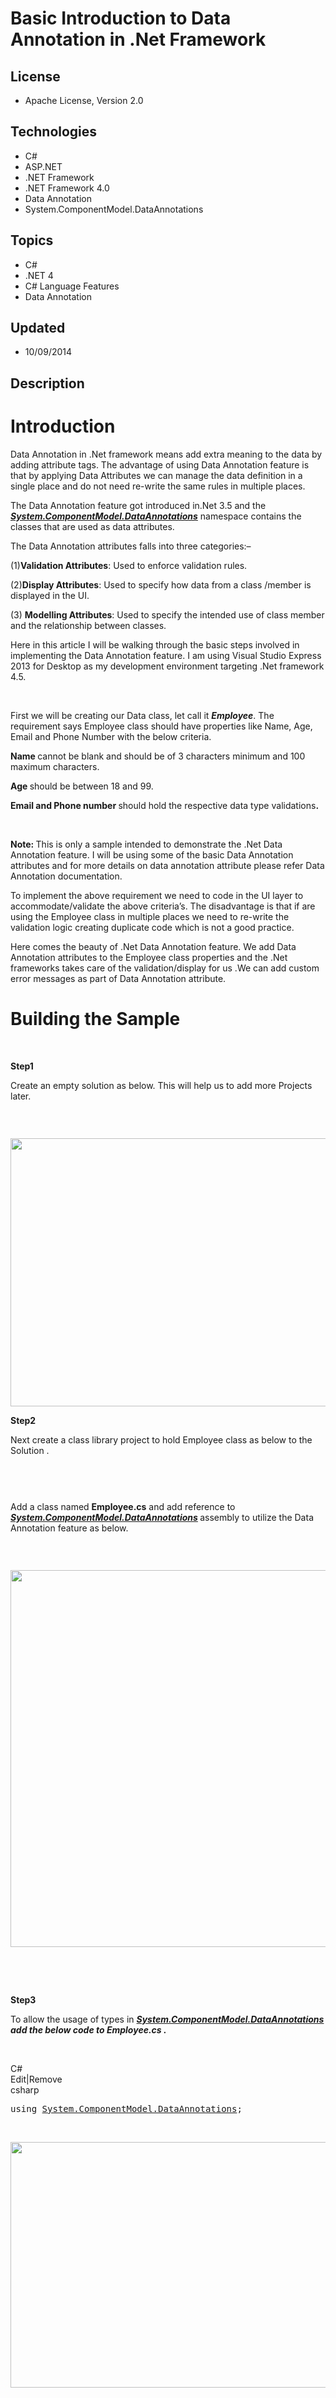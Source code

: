 # Basic Introduction to Data Annotation in .Net Framework
## License
- Apache License, Version 2.0
## Technologies
- C#
- ASP.NET
- .NET Framework
- .NET Framework 4.0
- Data Annotation
- System.ComponentModel.DataAnnotations
## Topics
- C#
- .NET 4
- C# Language Features
- Data Annotation
## Updated
- 10/09/2014
## Description

<h1>Introduction</h1>
<p>Data Annotation in .Net framework means add extra meaning to the data by adding attribute tags. The advantage of using Data Annotation feature is that by applying Data Attributes we can manage the data definition in a single place and do not need re-write
 the same rules in multiple places.</p>
<p>The Data Annotation feature got introduced in.Net 3.5 and the <strong><em><a class="libraryLink" href="https://msdn.microsoft.com/en-US/library/System.ComponentModel.DataAnnotations.aspx" target="_blank" title="Auto generated link to System.ComponentModel.DataAnnotations">System.ComponentModel.DataAnnotations</a></em></strong> namespace contains the classes that are used as data attributes.</p>
<p>The Data Annotation attributes falls into three categories:&ndash;</p>
<p>(1)<strong>Validation Attributes</strong>: Used to enforce validation rules.</p>
<p>(2)<strong>Display Attributes</strong>: Used to specify how data from a class /member is displayed in the UI.</p>
<p>(3) <strong>Modelling Attributes</strong>: Used to specify the intended use of class member and the relationship between classes.</p>
<p>Here in this article I will be walking through the basic steps involved in implementing the Data Annotation feature. I am using Visual Studio Express 2013 for Desktop as my development environment targeting .Net framework 4.5.</p>
<p>&nbsp;</p>
<p>First we will be creating our Data class, let call it <strong><em>Employee</em></strong>. The requirement says Employee class should have properties like Name, Age, Email and Phone Number with the below criteria.</p>
<div>
<p><strong>Name </strong>cannot be blank and should be of 3 characters minimum and 100 maximum characters.</p>
<p><strong>Age </strong>should be between 18 and 99.</p>
<p><strong>Email and Phone number </strong>should hold the respective data type validations<strong>.</strong></p>
</div>
<p><strong>&nbsp;</strong></p>
<p><strong>Note: </strong>This is only a sample intended to demonstrate the .Net Data Annotation feature. I will be using some of the basic Data Annotation attributes and for more details on data annotation attribute please refer Data Annotation documentation.</p>
<p>To implement the above requirement we need to code in the UI layer to accommodate/validate the above criteria&rsquo;s. The disadvantage is that if are using the Employee class in multiple places we need to re-write the validation logic creating duplicate
 code which is not a good practice.</p>
<p>Here comes the beauty of .Net Data Annotation feature. We add Data Annotation attributes to the Employee class properties and the .Net frameworks takes care of the validation/display for us .We can add custom error messages as part of Data Annotation attribute.</p>
<h1><span>Building the Sample</span></h1>
<p><span><br>
</span></p>
<p><strong>Step1</strong></p>
<p>Create an empty solution as below. This will help us to add more Projects later.</p>
<p>&nbsp;</p>
<p><img alt=""></p>
<p><img id="126691" src="https://i1.code.msdn.s-msft.com/basic-introduction-to-data-244734a4/image/file/126691/1/1.png" alt="" width="704" height="429"></p>
<p><strong>Step2</strong></p>
<p>Next create a class library project to hold Employee class as below to the Solution .</p>
<p><img id="126692" src="https://i1.code.msdn.s-msft.com/basic-introduction-to-data-244734a4/image/file/126692/1/2.png" alt=""></p>
<p><img alt=""></p>
<p>&nbsp;</p>
<p>Add a class named <strong>Employee.cs</strong> and add reference to <strong><em><a class="libraryLink" href="https://msdn.microsoft.com/en-US/library/System.ComponentModel.DataAnnotations.aspx" target="_blank" title="Auto generated link to System.ComponentModel.DataAnnotations">System.ComponentModel.DataAnnotations</a>
</em></strong>assembly to utilize the Data Annotation feature as below.</p>
<p>&nbsp;</p>
<p><img alt=""></p>
<p><img id="126693" src="https://i1.code.msdn.s-msft.com/basic-introduction-to-data-244734a4/image/file/126693/1/3.png" alt="" width="1344" height="603"></p>
<p>&nbsp;</p>
<p>&nbsp;</p>
<p><strong>Step3</strong></p>
<p>To allow the usage of types in <strong><em><a class="libraryLink" href="https://msdn.microsoft.com/en-US/library/System.ComponentModel.DataAnnotations.aspx" target="_blank" title="Auto generated link to System.ComponentModel.DataAnnotations">System.ComponentModel.DataAnnotations</a> add the below code to Employee.cs .</em></strong></p>
<p>&nbsp;</p>
<div class="scriptcode">
<div class="pluginEditHolder" pluginCommand="mceScriptCode">
<div class="title"><span>C#</span></div>
<div class="pluginLinkHolder"><span class="pluginEditHolderLink">Edit</span>|<span class="pluginRemoveHolderLink">Remove</span></div>
<span class="hidden">csharp</span>

<div class="preview">
<pre class="csharp"><span class="cs__keyword">using</span>&nbsp;<a class="libraryLink" href="https://msdn.microsoft.com/en-US/library/System.ComponentModel.DataAnnotations.aspx" target="_blank" title="Auto generated link to System.ComponentModel.DataAnnotations">System.ComponentModel.DataAnnotations</a>;</pre>
</div>
</div>
</div>
<div class="endscriptcode">&nbsp;<img alt=""></div>
<p><img id="126694" src="https://i1.code.msdn.s-msft.com/basic-introduction-to-data-244734a4/image/file/126694/1/4.png" alt="" width="880" height="393"></p>
<p>&nbsp;</p>
<p><strong><em>&nbsp;</em></strong></p>
<div class="endscriptcode"><strong><em><br>
</em></strong></div>
<div class="endscriptcode"><strong><em><br>
</em></strong></div>
<div class="endscriptcode"><strong><em><br>
</em></strong></div>
<p>&nbsp;</p>
<p><strong>Step4</strong></p>
<p>Add the below properties to the Employee class with the respective Data Annotation attributes.</p>
<p>&nbsp;</p>
<p>&nbsp;</p>
<div class="scriptcode">
<div class="pluginEditHolder" pluginCommand="mceScriptCode">
<div class="title"><span>C#</span></div>
<div class="pluginLinkHolder"><span class="pluginEditHolderLink">Edit</span>|<span class="pluginRemoveHolderLink">Remove</span></div>
<span class="hidden">csharp</span>

<div class="preview">
<pre class="csharp"><span class="cs__keyword">public</span><span class="cs__keyword">class</span>&nbsp;Employee&nbsp;
&nbsp;&nbsp;&nbsp;&nbsp;{&nbsp;&nbsp;&nbsp;&nbsp;
&nbsp;&nbsp;&nbsp;&nbsp;&nbsp;&nbsp;&nbsp;&nbsp;[Required&nbsp;(ErrorMessage=<span class="cs__string">&quot;Employee&nbsp;{0}&nbsp;is&nbsp;required&quot;</span>)]&nbsp;
&nbsp;&nbsp;&nbsp;&nbsp;&nbsp;&nbsp;&nbsp;&nbsp;[StringLength&nbsp;(<span class="cs__number">100</span>,MinimumLength=<span class="cs__number">3</span>,ErrorMessage=<span class="cs__string">&quot;Name&nbsp;Should&nbsp;be&nbsp;minimum&nbsp;3&nbsp;characters&nbsp;and&nbsp;a&nbsp;maximum&nbsp;of&nbsp;100&nbsp;characters&quot;</span>)]&nbsp;
&nbsp;&nbsp;&nbsp;&nbsp;&nbsp;&nbsp;&nbsp;&nbsp;[DataType(DataType.Text)]&nbsp;
&nbsp;&nbsp;&nbsp;&nbsp;&nbsp;&nbsp;&nbsp;&nbsp;<span class="cs__keyword">public</span><span class="cs__keyword">string</span>&nbsp;Name&nbsp;{&nbsp;<span class="cs__keyword">get</span>;&nbsp;<span class="cs__keyword">set</span>;&nbsp;}&nbsp;
&nbsp;
&nbsp;&nbsp;&nbsp;&nbsp;&nbsp;&nbsp;&nbsp;&nbsp;[Range(<span class="cs__number">18</span>,<span class="cs__number">99</span>,&nbsp;ErrorMessage=<span class="cs__string">&quot;Age&nbsp;should&nbsp;be&nbsp;between&nbsp;18&nbsp;and&nbsp;99&quot;</span>)]&nbsp;
&nbsp;&nbsp;&nbsp;&nbsp;&nbsp;&nbsp;&nbsp;&nbsp;<span class="cs__keyword">public</span><span class="cs__keyword">int</span>&nbsp;Age&nbsp;{&nbsp;<span class="cs__keyword">get</span>;&nbsp;<span class="cs__keyword">set</span>;&nbsp;}&nbsp;
&nbsp;
&nbsp;&nbsp;&nbsp;&nbsp;&nbsp;&nbsp;&nbsp;&nbsp;[DataType(DataType.PhoneNumber)]&nbsp;
&nbsp;&nbsp;&nbsp;&nbsp;&nbsp;&nbsp;&nbsp;&nbsp;[Phone]&nbsp;
&nbsp;&nbsp;&nbsp;&nbsp;&nbsp;&nbsp;&nbsp;&nbsp;Public&nbsp;<span class="cs__keyword">string</span>&nbsp;PhoneNumber&nbsp;{&nbsp;<span class="cs__keyword">get</span>;&nbsp;<span class="cs__keyword">set</span>;&nbsp;}&nbsp;
&nbsp;
&nbsp;&nbsp;&nbsp;&nbsp;&nbsp;&nbsp;&nbsp;&nbsp;[DataType(DataType.EmailAddress)]&nbsp;
&nbsp;&nbsp;&nbsp;&nbsp;&nbsp;&nbsp;&nbsp;&nbsp;[EmailAddress]&nbsp;
&nbsp;&nbsp;&nbsp;&nbsp;&nbsp;&nbsp;&nbsp;&nbsp;Public&nbsp;<span class="cs__keyword">string</span>&nbsp;Email&nbsp;{&nbsp;<span class="cs__keyword">get</span>;&nbsp;<span class="cs__keyword">set</span>;&nbsp;}&nbsp;
&nbsp;&nbsp;&nbsp;&nbsp;&nbsp;&nbsp;
&nbsp;&nbsp;&nbsp;&nbsp;}&nbsp;
</pre>
</div>
</div>
</div>
<div class="endscriptcode"><img alt=""></div>
<div class="endscriptcode"></div>
<p><img id="126695" src="https://i1.code.msdn.s-msft.com/basic-introduction-to-data-244734a4/image/file/126695/1/5.png" alt="" width="981" height="537"></p>
<p><strong>Step5 </strong></p>
<p><strong>Testing the Employee class Data Validation using a Console Application.</strong></p>
<p>Create a new Console Application project and add reference to <strong><em>Employee</em></strong> class library and
<strong><em><a class="libraryLink" href="https://msdn.microsoft.com/en-US/library/System.ComponentModel.DataAnnotations.aspx" target="_blank" title="Auto generated link to System.ComponentModel.DataAnnotations">System.ComponentModel.DataAnnotations</a> </em></strong><em>assembly.</em></p>
<p>Our Solution explorer looks as below.</p>
<p>&nbsp;</p>
<p><img alt=""></p>
<p><img id="126696" src="https://i1.code.msdn.s-msft.com/basic-introduction-to-data-244734a4/image/file/126696/1/6.png" alt="" width="350" height="315"></p>
<p>&nbsp;</p>
<p><strong>Step6</strong></p>
<p>To allow the usage of types in <strong><em><a class="libraryLink" href="https://msdn.microsoft.com/en-US/library/System.ComponentModel.DataAnnotations.aspx" target="_blank" title="Auto generated link to System.ComponentModel.DataAnnotations">System.ComponentModel.DataAnnotations</a>
</em></strong>and <strong><em>Employee </em></strong>class add the below code to <strong>
<em>Program.cs.</em></strong></p>
<p>&nbsp;</p>
<p>&nbsp;</p>
<div class="scriptcode">
<div class="pluginEditHolder" pluginCommand="mceScriptCode">
<div class="title"><span>C#</span></div>
<div class="pluginLinkHolder"><span class="pluginEditHolderLink">Edit</span>|<span class="pluginRemoveHolderLink">Remove</span></div>
<span class="hidden">csharp</span>

<div class="preview">
<pre class="csharp"><span class="cs__keyword">using</span>&nbsp;Model.Employee;&nbsp;
<span class="cs__keyword">using</span>&nbsp;<a class="libraryLink" href="https://msdn.microsoft.com/en-US/library/System.ComponentModel.DataAnnotations.aspx" target="_blank" title="Auto generated link to System.ComponentModel.DataAnnotations">System.ComponentModel.DataAnnotations</a>;&nbsp;
&nbsp;
<span class="cs__keyword">namespace</span>&nbsp;TestEmployeeValidation&nbsp;
{&nbsp;
&nbsp;&nbsp;&nbsp;&nbsp;<span class="cs__keyword">class</span>&nbsp;Program&nbsp;
&nbsp;&nbsp;&nbsp;&nbsp;{&nbsp;
&nbsp;&nbsp;&nbsp;&nbsp;&nbsp;&nbsp;&nbsp;&nbsp;<span class="cs__keyword">static</span>&nbsp;<span class="cs__keyword">void</span>&nbsp;Main(<span class="cs__keyword">string</span>[]&nbsp;args)&nbsp;
&nbsp;&nbsp;&nbsp;&nbsp;&nbsp;&nbsp;&nbsp;&nbsp;{&nbsp;
&nbsp;&nbsp;&nbsp;&nbsp;&nbsp;&nbsp;&nbsp;&nbsp;&nbsp;&nbsp;&nbsp;&nbsp;Console.ForegroundColor&nbsp;=&nbsp;ConsoleColor.White;&nbsp;
&nbsp;&nbsp;&nbsp;&nbsp;&nbsp;&nbsp;&nbsp;&nbsp;&nbsp;&nbsp;&nbsp;&nbsp;Console.WriteLine(<span class="cs__string">&quot;Employee&nbsp;class&nbsp;Validation&quot;</span>);&nbsp;
&nbsp;&nbsp;&nbsp;&nbsp;&nbsp;&nbsp;&nbsp;&nbsp;&nbsp;&nbsp;&nbsp;&nbsp;Console.WriteLine(<span class="cs__string">&quot;---------------------------\n&quot;</span>);&nbsp;
&nbsp;
&nbsp;&nbsp;&nbsp;&nbsp;&nbsp;&nbsp;&nbsp;&nbsp;&nbsp;&nbsp;&nbsp;&nbsp;Employee&nbsp;objEmployee&nbsp;=&nbsp;<span class="cs__keyword">new</span>&nbsp;Employee&nbsp;();&nbsp;
&nbsp;&nbsp;&nbsp;&nbsp;&nbsp;&nbsp;&nbsp;&nbsp;&nbsp;&nbsp;&nbsp;&nbsp;objEmployee.Name&nbsp;=&nbsp;<span class="cs__string">&quot;sa&quot;</span>;&nbsp;
&nbsp;&nbsp;&nbsp;&nbsp;&nbsp;&nbsp;&nbsp;&nbsp;&nbsp;&nbsp;&nbsp;&nbsp;objEmployee.Age&nbsp;=&nbsp;<span class="cs__number">12</span>;&nbsp;
&nbsp;&nbsp;&nbsp;&nbsp;&nbsp;&nbsp;&nbsp;&nbsp;&nbsp;&nbsp;&nbsp;&nbsp;objEmployee.PhoneNumber&nbsp;=&nbsp;<span class="cs__string">&quot;1234as&quot;</span>;&nbsp;
&nbsp;&nbsp;&nbsp;&nbsp;&nbsp;&nbsp;&nbsp;&nbsp;&nbsp;&nbsp;&nbsp;&nbsp;objEmployee.Email&nbsp;=&nbsp;<span class="cs__string">&quot;test@re&quot;</span>;&nbsp;
&nbsp;
&nbsp;
&nbsp;&nbsp;&nbsp;&nbsp;&nbsp;&nbsp;&nbsp;&nbsp;&nbsp;&nbsp;&nbsp;&nbsp;ValidationContext&nbsp;context&nbsp;=&nbsp;<span class="cs__keyword">new</span>&nbsp;ValidationContext(objEmployee,&nbsp;<span class="cs__keyword">null</span>,&nbsp;<span class="cs__keyword">null</span>);&nbsp;
&nbsp;&nbsp;&nbsp;&nbsp;&nbsp;&nbsp;&nbsp;&nbsp;&nbsp;&nbsp;&nbsp;&nbsp;List&lt;ValidationResult&gt;&nbsp;results&nbsp;=&nbsp;<span class="cs__keyword">new</span>&nbsp;List&lt;ValidationResult&gt;();&nbsp;
&nbsp;&nbsp;&nbsp;&nbsp;&nbsp;&nbsp;&nbsp;&nbsp;&nbsp;&nbsp;&nbsp;&nbsp;<span class="cs__keyword">bool</span>&nbsp;valid&nbsp;=&nbsp;Validator.TryValidateObject(objEmployee,&nbsp;context,&nbsp;results,&nbsp;<span class="cs__keyword">true</span>);&nbsp;
&nbsp;
&nbsp;&nbsp;&nbsp;&nbsp;&nbsp;&nbsp;&nbsp;&nbsp;&nbsp;&nbsp;&nbsp;&nbsp;<span class="cs__keyword">if</span>&nbsp;(!valid)&nbsp;
&nbsp;&nbsp;&nbsp;&nbsp;&nbsp;&nbsp;&nbsp;&nbsp;&nbsp;&nbsp;&nbsp;&nbsp;{&nbsp;
&nbsp;&nbsp;&nbsp;&nbsp;&nbsp;&nbsp;&nbsp;&nbsp;&nbsp;&nbsp;&nbsp;&nbsp;&nbsp;&nbsp;&nbsp;&nbsp;<span class="cs__keyword">foreach</span>&nbsp;(ValidationResult&nbsp;vr&nbsp;<span class="cs__keyword">in</span>&nbsp;results)&nbsp;
&nbsp;&nbsp;&nbsp;&nbsp;&nbsp;&nbsp;&nbsp;&nbsp;&nbsp;&nbsp;&nbsp;&nbsp;&nbsp;&nbsp;&nbsp;&nbsp;{&nbsp;
&nbsp;&nbsp;&nbsp;&nbsp;&nbsp;&nbsp;&nbsp;&nbsp;&nbsp;&nbsp;&nbsp;&nbsp;&nbsp;&nbsp;&nbsp;&nbsp;&nbsp;&nbsp;&nbsp;&nbsp;Console.ForegroundColor&nbsp;=&nbsp;ConsoleColor.Blue;&nbsp;
&nbsp;&nbsp;&nbsp;&nbsp;&nbsp;&nbsp;&nbsp;&nbsp;&nbsp;&nbsp;&nbsp;&nbsp;&nbsp;&nbsp;&nbsp;&nbsp;&nbsp;&nbsp;&nbsp;&nbsp;Console.Write(<span class="cs__string">&quot;Member&nbsp;Name&nbsp;:{0}&quot;</span>,&nbsp;vr.MemberNames.First());&nbsp;
&nbsp;&nbsp;&nbsp;&nbsp;&nbsp;&nbsp;&nbsp;&nbsp;&nbsp;&nbsp;&nbsp;&nbsp;&nbsp;&nbsp;&nbsp;&nbsp;&nbsp;&nbsp;&nbsp;&nbsp;Console.ForegroundColor&nbsp;=&nbsp;ConsoleColor.Red;&nbsp;
&nbsp;&nbsp;&nbsp;&nbsp;&nbsp;&nbsp;&nbsp;&nbsp;&nbsp;&nbsp;&nbsp;&nbsp;&nbsp;&nbsp;&nbsp;&nbsp;&nbsp;&nbsp;&nbsp;&nbsp;Console.Write(<span class="cs__string">&quot;&nbsp;&nbsp;&nbsp;::&nbsp;&nbsp;{0}{1}&quot;</span>,&nbsp;vr.ErrorMessage,&nbsp;Environment.NewLine);&nbsp;
&nbsp;
&nbsp;&nbsp;&nbsp;&nbsp;&nbsp;&nbsp;&nbsp;&nbsp;&nbsp;&nbsp;&nbsp;&nbsp;&nbsp;&nbsp;&nbsp;&nbsp;}&nbsp;
&nbsp;
&nbsp;&nbsp;&nbsp;&nbsp;&nbsp;&nbsp;&nbsp;&nbsp;&nbsp;&nbsp;&nbsp;&nbsp;}&nbsp;
&nbsp;
&nbsp;&nbsp;&nbsp;&nbsp;&nbsp;&nbsp;&nbsp;&nbsp;&nbsp;&nbsp;&nbsp;&nbsp;Console.ForegroundColor&nbsp;=&nbsp;ConsoleColor.White;&nbsp;
&nbsp;&nbsp;&nbsp;&nbsp;&nbsp;&nbsp;&nbsp;&nbsp;&nbsp;&nbsp;&nbsp;&nbsp;Console.WriteLine(<span class="cs__string">&quot;\nPress&nbsp;any&nbsp;key&nbsp;to&nbsp;exit&quot;</span>);&nbsp;
&nbsp;&nbsp;&nbsp;&nbsp;&nbsp;&nbsp;&nbsp;&nbsp;&nbsp;&nbsp;&nbsp;&nbsp;Console.ReadKey();&nbsp;
&nbsp;&nbsp;&nbsp;&nbsp;&nbsp;&nbsp;&nbsp;&nbsp;}&nbsp;
&nbsp;&nbsp;&nbsp;&nbsp;}&nbsp;
}&nbsp;
</pre>
</div>
</div>
</div>
<div class="endscriptcode">&nbsp;Hit F5 <em>(or whatever you have configured your debug key in Visual Studio)
</em>to validate <strong>Employee</strong> class.<em> </em></div>
<p>Now we can see the validation details as below in the Console Window displaying Validation errors based on the Data Annotation attributes added to Employee class.</p>
<p><img alt=""></p>
<p>&nbsp;</p>
<p><img id="126697" src="https://i1.code.msdn.s-msft.com/basic-introduction-to-data-244734a4/image/file/126697/1/7.png" alt="" width="787" height="265"></p>
<p>Here the advantage of using Data Annotation attributes is that now if we want to reuse the Employee class in an ASP.Net MVC application or Windows Forms Application we can still use the same validation without writing any extra piece of Validation code.</p>

